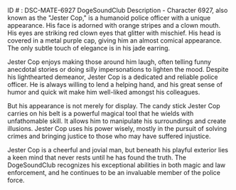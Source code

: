 ID # : DSC-MATE-6927
DogeSoundClub Description - Character 6927, also known as the "Jester Cop," is a humanoid police officer with a unique appearance. His face is adorned with orange stripes and a clown mouth. His eyes are striking red clown eyes that glitter with mischief. His head is covered in a metal purple cap, giving him an almost comical appearance. The only subtle touch of elegance is in his jade earring.

Jester Cop enjoys making those around him laugh, often telling funny anecdotal stories or doing silly impersonations to lighten the mood. Despite his lighthearted demeanor, Jester Cop is a dedicated and reliable police officer. He is always willing to lend a helping hand, and his great sense of humor and quick wit make him well-liked amongst his colleagues.

But his appearance is not merely for display. The candy stick Jester Cop carries on his belt is a powerful magical tool that he wields with unfathomable skill. It allows him to manipulate his surroundings and create illusions. Jester Cop uses his power wisely, mostly in the pursuit of solving crimes and bringing justice to those who may have suffered injustice.

Jester Cop is a cheerful and jovial man, but beneath his playful exterior lies a keen mind that never rests until he has found the truth. The DogeSoundClub recognizes his exceptional abilities in both magic and law enforcement, and he continues to be an invaluable member of the police force.